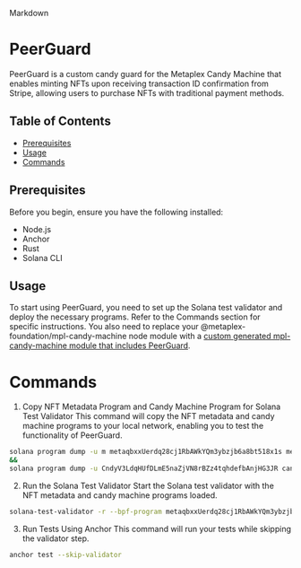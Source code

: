 
Markdown
# PeerGuard

PeerGuard is a custom candy guard for the Metaplex Candy Machine that enables minting NFTs upon receiving transaction ID confirmation from Stripe, allowing users to purchase NFTs with traditional payment methods.

## Table of Contents

* [Prerequisites](#prerequisites)
* [Usage](#usage)
* [Commands](#commands)

## Prerequisites

Before you begin, ensure you have the following installed:

* Node.js
* Anchor
* Rust
* Solana CLI

## Usage
To start using PeerGuard, you need to set up the Solana test validator and deploy the necessary programs. Refer to the Commands section for specific instructions.
You also need to replace your @metaplex-foundation/mpl-candy-machine node module with a [custom generated mpl-candy-machine module that includes PeerGuard](../../../modified_node_modules/mpl-candy-machine).

# Commands
1. Copy NFT Metadata Program and Candy Machine Program for Solana Test Validator
This command will copy the NFT metadata and candy machine programs to your local network, enabling you to test the functionality of PeerGuard.
```bash
solana program dump -u m metaqbxxUerdq28cj1RbAWkYQm3ybzjb6a8bt518x1s metadata.so
&&
solana program dump -u CndyV3LdqHUfDLmE5naZjVN8rBZz4tqhdefbAnjHG3JR candy_machine.so
```
2. Run the Solana Test Validator
Start the Solana test validator with the NFT metadata and candy machine programs loaded.
```bash
solana-test-validator -r --bpf-program metaqbxxUerdq28cj1RbAWkYQm3ybzjb6a8bt518x1s metadata.so --bpf-program CndyV3LdqHUfDLmE5naZjVN8rBZz4tqhdefbAnjHG3JR candy_machine.so
```

3. Run Tests Using Anchor
This command will run your tests while skipping the validator step.

```bash
anchor test --skip-validator
```

